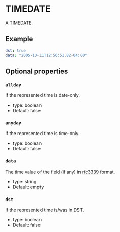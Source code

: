 <!--
   Copyright 2023 HCL America, Inc.

   Licensed under the Apache License, Version 2.0 (the "License"); you may not
   use this file except in compliance with the License. You may obtain a copy of
   the License at

       http://www.apache.org/licenses/LICENSE-2.0

   Unless required by applicable law or agreed to in writing, software
   distributed under the License is distributed on an "AS IS" BASIS, WITHOUT
   WARRANTIES OR CONDITIONS OF ANY KIND, either express or implied. See the
   License for the specific language governing permissions and limitations under
   the License.
-->

# TIMEDATE

A
[TIMEDATE](https://opensource.hcltechsw.com/domino-c-api-docs/reference/Data/TIMEDATE/).

## Example
```yaml
dst: true
data: "2005-10-11T12:56:51.82-04:00"
```

## Optional properties

### `allday`
If the represented time is date-only.
* type: boolean
* Default: false

### `anyday`
If the represented time is time-only.
* type: boolean
* Default: false

### `data`
The time value of the field (if any) in
[rfc3339](https://datatracker.ietf.org/doc/html/rfc3339) format.
* type: string
* Default: empty

### `dst`
If the represented time is/was in DST.
* type: boolean
* Default: false

